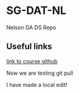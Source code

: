 # SG-DAT-NL
Nelson GA DS Repo

## Useful links

[link to course github](https://github.com/misrab/SG_DAT1)

Now we are testing git pull

I have made a local edit!
